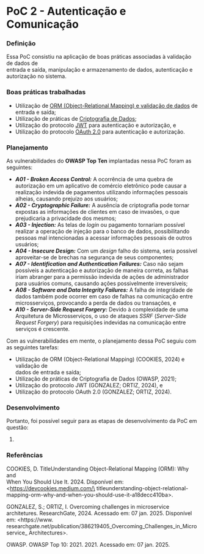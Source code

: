 # PoC 2 - Autenticação e Comunicação

### Definição

Essa PoC consistiu na aplicação de boas práticas associadas à validação de dados de\
entrada e saída, manipulação e armazenamento de dados, autenticação e autorização no sistema.

### Boas práticas trabalhadas

* Utilização de [ORM (Object-Relational Mapping) e validação de dados](../../boas-praticas/orm-e-validacao-de-dados.md) de entrada e saída;
* Utilização de práticas de [Criptografia de Dados](../../boas-praticas/criptografia-de-dados.md);
* Utilização do protocolo [JWT](../../boas-praticas/jwt-e-oauth2.md) para autenticação e autorização, e
* Utilização do protocolo [OAuth 2.0](../../boas-praticas/jwt-e-oauth2.md) para autenticação e autorização.

### Planejamento

As vulnerabilidades do **OWASP Top Ten** implantadas nessa PoC foram as seguintes:

* _**A01 - Broken Access Control:**_ A ocorrência de uma quebra de autorização em um aplicativo de comércio eletrônico pode causar a realização indevida de pagamentos utilizando informações pessoais alheias, causando prejuízo aos usuários;
* _**A02 - Cryptographic Failure:**_ A ausência de criptografia pode tornar expostas as informações de clientes em caso de invasões, o que prejudicaria a privacidade dos mesmos;
* _**A03 - Injection:**_ As telas de _login_ ou pagamento tornariam possível realizar a operação de injeção para o banco de dados, possibilitando pessoas mal intencionadas a acessar informações pessoais de outros usuários;
* _**A04 - Insecure Design:**_ Com um _design_ falho do sistema, seria possível aproveitar-se de brechas na segurança de seus componentes;
* _**A07 - Identification and Authentication Failures:**_ Caso não sejam possíveis a autenticação e autorização de maneira correta, as falhas iriam abranger para a permissão indevida de ações de administrador para usuários comuns, causando ações possivelmente irreversíveis;
* _**A08 - Software and Data Integrity Failures:**_ A falha de integridade de dados também pode ocorrer em caso de falhas na comunicação entre microsserviços, provocando a perda de dados ou transações, e
* _**A10 - Server-Side Request Forgery:**_ Devido à complexidade de uma Arquitetura de Microsserviços, o uso de ataques _SSRF_ (_Server-Side Request Forgery_) para requisições indevidas na comunicação entre serviços é crescente.



Com as vulnerabilidades em mente, o planejamento dessa PoC seguiu com as seguintes tarefas:

* Utilização de ORM (Object-Relational Mapping) (COOKIES, 2024) e validação de\
  dados de entrada e saída;
* Utilização de práticas de Criptografia de Dados (OWASP, 2021);
* Utilização do protocolo JWT (GONZALEZ; ORTIZ, 2024), e
* Utilização do protocolo OAuth 2.0 (GONZALEZ; ORTIZ, 2024).

### Desenvolvimento

Portanto, foi possível seguir para as etapas de desenvolvimento da PoC em questão:

1.

### Referências

COOKIES, D. TitleUnderstanding Object-Relational Mapping (ORM): Why and\
When You Should Use It. 2024. Disponível em: \<https://devcookies.medium.com/\
titleunderstanding-object-relational-mapping-orm-why-and-when-you-should-use-it-a18decc410ba>.

GONZALEZ, S.; ORTIZ, I. Overcoming challenges in microservice architetures. ResearchGate, 2024. Acessado em: 07 jan. 2025. Disponível em: \<https://www. researchgate.net/publication/386219405\_Overcoming\_Challenges\_in\_Microservice\_ Architectures>.

OWASP. OWASP Top 10: 2021. 2021. Acessado em: 07 jan. 2025.
